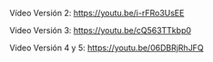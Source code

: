 Vídeo Versión 2: https://youtu.be/i-rFRo3UsEE

Video Versión 3: https://youtu.be/cQ563TTkbp0

Video Versión 4 y 5: https://youtu.be/06DBRjRhJFQ
